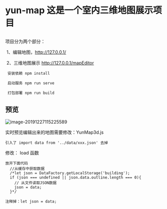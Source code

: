 # yun-map 这是一个室内三维地图展示项目

## 

项目分为两个部分：

​	1、编辑地图，http://127.0.0.1/

​	2、三维地图展示  http://127.0.0.1/mapEditor


```
 安装依赖 npm install
```



```
 启动服务 npm run serve
```



```
 打包部署 npm run build
```

## 预览



![image-20191227115225589](https://github.com/caorongzhe/yun_map/blob/master/image-20191227114429998.png)



实时预览编辑出来的地图需要修改：YunMap3d.js

```
引入了 import data from '../data/xxx.json' 去掉
```

修改： load 函数
```
放开下面代码
  //从缓存中获取数据
  /*let json = DataFactory.getLocalStorage('building');
  if (json === undefined || json.data.outline.length === 0){
    // 从文件读取JSON数据
    json = data;
  }*/
```

```
注释掉：let json = data;
```



